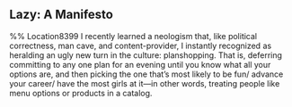 ## Lazy: A Manifesto 
%% Location8399 
I recently learned a neologism that, like political correctness, man cave, and content-provider, I instantly recognized as heralding an ugly new turn in the culture: planshopping. That is, deferring committing to any one plan for an evening until you know what all your options are, and then picking the one that’s most likely to be fun/ advance your career/ have the most girls at it—in other words, treating people like menu options or products in a catalog. 